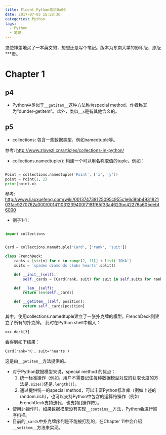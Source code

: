 ```yaml
---
title: Fluent Python笔记0x00
date: 2017-07-05 15:28:36
categories: Python
tags:
  - Python
  - 笔记
---
```

鬼使神差地买了一本英文的，想想还是写个笔记。版本为东南大学的影印版，原版\*\*\*贵。
# Chapter 1
## p4
+ Python中类似于`__getitem__`这种方法称为special method，作者称其为“dunder-getitem”。此外，类似`__x`是有其他含义的。

<!--more-->

## p5
+ collections: 包含一些数据类型，例如namedtuple等。

参考: http://www.zlovezl.cn/articles/collections-in-python/
+ collections.namedtuple(): 构建一个可以用名称取值的tuple，例如：

```python

Point = collections.namedtuple('Point', ['x', 'y'])
point = Point(1, 2)
print(point.x)

```
参考: http://www.liaoxuefeng.com/wiki/001374738125095c955c1e6d8bb493182103fac9270762a000/001411031239400f7181f65f33a4623bc42276a605debf6000
+ 例子1-1：

```python

import collections


Card = collections.namedtuple('Card', ['rank', 'suit'])

class FrenchDeck:
    ranks = [str(n) for n in range(2, 11)] + list('JQKA')
    suits = 'spades diamonds clubs hearts'.split()

    def __init__(self):
        self._cards = [Card(rank, suit) for suit in self.suits for rank in self.ranks]

    def __len__(self):
        return len(self._cards)

    def __getitem__(self, position):
        return self._cards[position]

```

其中，使用collections.namedtuple建立了一张扑克牌的模型，FrenchDeck则建立了所有的扑克牌。
此时在Python shell中输入：

```
>>> deck[3]
```

会得到如下结果：

```
Card(rank='K', suit='hearts')
```

这是由`__getitem__`方法提供的。
+ 对于Python数据模型来说，special method 的优点：
	1. 统一标准操作（例如，用户不需要记住每种数据模型对应的获取长度的方法是`.size()`还是`.length()`）。
	2. 通过提供统一的special method，可以丰富Python标准库（例如上述的random.rich），也可以支持Python中包含的运算符操作（例如FrenchDeck支持迭代，也支持[]操作符）。
+ 使用`in`操作时，如果数据模型没有实现`__contains__`方法，Python会进行顺序扫描。
+ 目前的`_cards`中扑克牌序列是不能被打乱的，在Chapter 11中会介绍`__setitem__`方法来实现。
